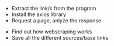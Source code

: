 + Extract the link/s from the program
+ Install the axios library
+ Request a page, anlyze the response
- Find out how webscraping works
- Save all the different sources/base links